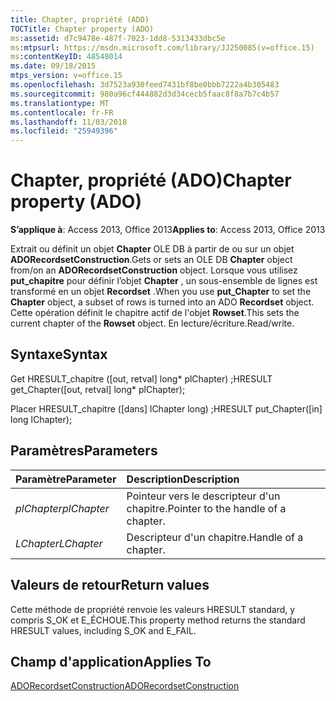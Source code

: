 ```yaml
---
title: Chapter, propriété (ADO)
TOCTitle: Chapter property (ADO)
ms:assetid: d7c9478e-487f-7023-1dd8-5313433dbc5e
ms:mtpsurl: https://msdn.microsoft.com/library/JJ250085(v=office.15)
ms:contentKeyID: 48548014
ms.date: 09/18/2015
mtps_version: v=office.15
ms.openlocfilehash: 3d7523a930feed7431bf8be0bbb7222a4b305483
ms.sourcegitcommit: 980a96cf444882d3d34cecb5faac8f8a7b7c4b57
ms.translationtype: MT
ms.contentlocale: fr-FR
ms.lasthandoff: 11/03/2018
ms.locfileid: "25949396"
---
```

# <a name="chapter-property-ado"></a><span data-ttu-id="1a3b1-102">Chapter, propriété (ADO)</span><span class="sxs-lookup"><span data-stu-id="1a3b1-102">Chapter property (ADO)</span></span>

<span data-ttu-id="1a3b1-103">**S’applique à**: Access 2013, Office 2013</span><span class="sxs-lookup"><span data-stu-id="1a3b1-103">**Applies to**: Access 2013, Office 2013</span></span>
 
<span data-ttu-id="1a3b1-104">Extrait ou définit un objet **Chapter** OLE DB à partir de ou sur un objet **ADORecordsetConstruction**.</span><span class="sxs-lookup"><span data-stu-id="1a3b1-104">Gets or sets an OLE DB **Chapter** object from/on an **ADORecordsetConstruction** object.</span></span> <span data-ttu-id="1a3b1-105">Lorsque vous utilisez **put\_chapitre** pour définir l’objet **Chapter** , un sous-ensemble de lignes est transformé en un objet **Recordset** .</span><span class="sxs-lookup"><span data-stu-id="1a3b1-105">When you use **put\_Chapter** to set the **Chapter** object, a subset of rows is turned into an ADO **Recordset** object.</span></span> <span data-ttu-id="1a3b1-106">Cette opération définit le chapitre actif de l'objet **Rowset**.</span><span class="sxs-lookup"><span data-stu-id="1a3b1-106">This sets the current chapter of the **Rowset** object.</span></span> <span data-ttu-id="1a3b1-107">En lecture/écriture.</span><span class="sxs-lookup"><span data-stu-id="1a3b1-107">Read/write.</span></span>

## <a name="syntax"></a><span data-ttu-id="1a3b1-108">Syntaxe</span><span class="sxs-lookup"><span data-stu-id="1a3b1-108">Syntax</span></span>

<span data-ttu-id="1a3b1-109">Get HRESULT\_chapitre (\[out, retval\] long\* plChapter) ;</span><span class="sxs-lookup"><span data-stu-id="1a3b1-109">HRESULT get\_Chapter(\[out, retval\] long\* plChapter);</span></span>

<span data-ttu-id="1a3b1-110">Placer HRESULT\_chapitre (\[dans\] lChapter long) ;</span><span class="sxs-lookup"><span data-stu-id="1a3b1-110">HRESULT put\_Chapter(\[in\] long lChapter);</span></span>

## <a name="parameters"></a><span data-ttu-id="1a3b1-111">Paramètres</span><span class="sxs-lookup"><span data-stu-id="1a3b1-111">Parameters</span></span>

|<span data-ttu-id="1a3b1-112">Paramètre</span><span class="sxs-lookup"><span data-stu-id="1a3b1-112">Parameter</span></span>|<span data-ttu-id="1a3b1-113">Description</span><span class="sxs-lookup"><span data-stu-id="1a3b1-113">Description</span></span>|
|:--------|:----------|
|<span data-ttu-id="1a3b1-114">*plChapter*</span><span class="sxs-lookup"><span data-stu-id="1a3b1-114">*plChapter*</span></span> |<span data-ttu-id="1a3b1-115">Pointeur vers le descripteur d'un chapitre.</span><span class="sxs-lookup"><span data-stu-id="1a3b1-115">Pointer to the handle of a chapter.</span></span>|
|<span data-ttu-id="1a3b1-116">*LChapter*</span><span class="sxs-lookup"><span data-stu-id="1a3b1-116">*LChapter*</span></span> |<span data-ttu-id="1a3b1-117">Descripteur d'un chapitre.</span><span class="sxs-lookup"><span data-stu-id="1a3b1-117">Handle of a chapter.</span></span>|

## <a name="return-values"></a><span data-ttu-id="1a3b1-118">Valeurs de retour</span><span class="sxs-lookup"><span data-stu-id="1a3b1-118">Return values</span></span>

<span data-ttu-id="1a3b1-119">Cette méthode de propriété renvoie les valeurs HRESULT standard, y compris S\_OK et E\_ÉCHOUE.</span><span class="sxs-lookup"><span data-stu-id="1a3b1-119">This property method returns the standard HRESULT values, including S\_OK and E\_FAIL.</span></span>

## <a name="applies-to"></a><span data-ttu-id="1a3b1-120">Champ d'application</span><span class="sxs-lookup"><span data-stu-id="1a3b1-120">Applies To</span></span>

[<span data-ttu-id="1a3b1-121">ADORecordsetConstruction</span><span class="sxs-lookup"><span data-stu-id="1a3b1-121">ADORecordsetConstruction</span></span>](adorecordsetconstruction-interface-ado.md)

